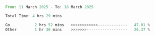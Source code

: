 <!--START_SECTION:waka-->

```rust
From: 11 March 2025 - To: 18 March 2025

Total Time: 4 hrs 29 mins

Go           2 hrs 52 mins   >>>>>>>>>>>>-------------   47.01 %
Other        1 hr 36 mins    >>>>>>>------------------   26.37 %
```

<!--END_SECTION:waka-->

